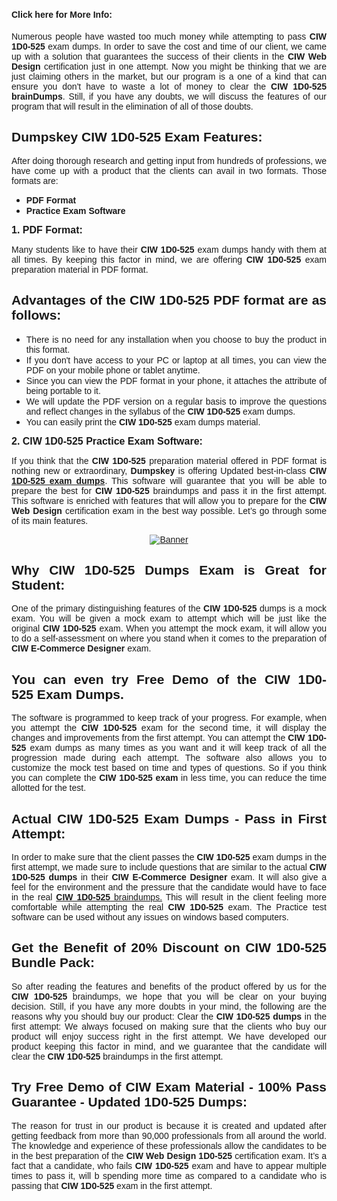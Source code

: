 <h1 style="text-align: justify;"><span style="font-size:14px;"><span style="font-family:Verdana,Geneva,sans-serif;"><strong>Click here for More Info:</strong></span></span></h1>


<p style="text-align: justify;"><span style="font-family:Verdana,Geneva,sans-serif;">Numerous people have wasted too much money while attempting to pass <strong>CIW 1D0-525</strong> exam dumps. In order to save the cost and time of our client, we came up with a solution that guarantees the success of their clients in the <strong>CIW Web Design</strong> certification just in one attempt. Now you might be thinking that we are just claiming others in the market, but our program is a one of a kind that can ensure you don't have to waste a lot of money to clear the <strong>CIW 1D0-525 brainDumps</strong>. Still, if you have any doubts, we will discuss the features of our program that will result in the elimination of all of those doubts. </span></p>

<h2 style="text-align: justify;"><span style="font-family:Verdana,Geneva,sans-serif;"><strong>Dumpskey CIW 1D0-525 Exam Features:</strong></span></h2>

<p style="text-align: justify;"><span style="font-family:Verdana,Geneva,sans-serif;">After doing thorough research and getting input from hundreds of professions, we have come up with a product that the clients can avail in two formats. Those formats are:</span></p>

<ul>
	<li style="text-align: justify;"><strong><span style="font-family:Verdana,Geneva,sans-serif;">PDF Format</span></strong></li>
	<li style="text-align: justify;"><strong><span style="font-family:Verdana,Geneva,sans-serif;">Practice Exam Software</span></strong></li>
</ul>

<p style="text-align: justify;"><span style="font-size:16px;"><span style="font-family:Verdana,Geneva,sans-serif;"><strong>1. PDF Format:</strong></span></span></p>

<p style="text-align: justify;"><span style="font-family:Verdana,Geneva,sans-serif;">Many students like to have their <strong>CIW 1D0-525</strong> exam dumps handy with them at all times. By keeping this factor in mind, we are offering <strong>CIW 1D0-525 </strong>exam preparation material in PDF format.</span></p>

<h2 style="text-align: justify;"><span style="font-family:Verdana,Geneva,sans-serif;"><strong>Advantages of the CIW 1D0-525 PDF format are as follows:</strong></span></h2>

<ul>
	<li style="text-align: justify;"><span style="font-family:Verdana,Geneva,sans-serif;">There is no need for any installation when you choose to buy the product in this format.</span></li>
	<li style="text-align: justify;"><span style="font-family:Verdana,Geneva,sans-serif;">If you don't have access to your PC or laptop at all times, you can view the PDF on your mobile phone or tablet anytime.</span></li>
	<li style="text-align: justify;"><span style="font-family:Verdana,Geneva,sans-serif;">Since you can view the PDF format in your phone, it attaches the attribute of being portable to it.</span></li>
	<li style="text-align: justify;"><span style="font-family:Verdana,Geneva,sans-serif;">We will update the PDF version on a regular basis to improve the questions and reflect changes in the syllabus of the <strong>CIW 1D0-525 </strong>exam dumps.</span></li>
	<li style="text-align: justify;"><span style="font-family:Verdana,Geneva,sans-serif;">You can easily print the <strong>CIW 1D0-525 </strong>exam dumps material.</span></li>
</ul>

<p style="text-align: justify;"><span style="font-size:16px;"><span style="font-family:Verdana,Geneva,sans-serif;"><strong>2. CIW 1D0-525 Practice Exam Software:</strong></span></span></p>

<p style="text-align: justify;"><span style="font-family:Verdana,Geneva,sans-serif;">If you think that the <strong>CIW 1D0-525 </strong>preparation material offered in PDF format is nothing new or extraordinary, <strong>Dumpskey</strong> is offering Updated best-in-class <strong>CIW <a href="https://www.dumpskey.com/ciw/1d0-525-braindumps">1D0-525 exam dumps</a></strong>. This software will guarantee that you will be able to prepare the best for <strong>CIW 1D0-525</strong> braindumps and pass it in the first attempt. This software is enriched with features that will allow you to prepare for the <strong>CIW Web Design </strong>certification exam in the best way possible. Let’s go through some of its main features.</span></p>

<p style="text-align: center;"><a href="https://www.dumpskey.com/ciw/1d0-525-braindumps"><span style="font-family:Verdana,Geneva,sans-serif;"><img src="http://soperdoper.com/search_portal/uploads/general_banners/1532007609_Banner--311.jpg" alt="Banner"/></span></a></p>

<h2 style="text-align: justify;"><span style="font-family:Verdana,Geneva,sans-serif;"><strong>Why CIW 1D0-525 Dumps Exam is Great for Student:</strong></span></h2>

<p style="text-align: justify;"><span style="font-family:Verdana,Geneva,sans-serif;">One of the primary distinguishing features of the <strong>CIW 1D0-525 </strong>dumps is a mock exam. You will be given a mock exam to attempt which will be just like the original <strong>CIW 1D0-525 </strong>exam. When you attempt the mock exam, it will allow you to do a self-assessment on where you stand when it comes to the preparation of <strong>CIW E-Commerce Designer</strong> exam.</span></p>

<h2 style="text-align: justify;"><span style="font-family:Verdana,Geneva,sans-serif;"><strong>You can even try Free Demo of the CIW 1D0-525 Exam Dumps. </strong></span></h2>

<p style="text-align: justify;"><span style="font-family:Verdana,Geneva,sans-serif;">The software is programmed to keep track of your progress. For example, when you attempt the <strong>CIW 1D0-525 </strong>exam for the second time, it will display the changes and improvements from the first attempt. You can attempt the <strong>CIW 1D0-525</strong> exam dumps as many times as you want and it will keep track of all the progression made during each attempt. The software also allows you to customize the mock test based on time and types of questions. So if you think you can complete the <strong>CIW 1D0-525 exam</strong> in less time, you can reduce the time allotted for the test.</span></p>

<h2 style="text-align: justify;"><span style="font-family:Verdana,Geneva,sans-serif;"><strong>Actual CIW 1D0-525 Exam Dumps - Pass in First Attempt:</strong></span></h2>

<p style="text-align: justify;"><span style="font-family:Verdana,Geneva,sans-serif;">In order to make sure that the client passes the <strong>CIW 1D0-525</strong> exam dumps in the first attempt, we made sure to include questions that are similar to the actual <strong>CIW 1D0-525 dumps</strong> in their <strong>CIW E-Commerce Designer</strong> exam. It will also give a feel for the environment and the pressure that the candidate would have to face in the real <a href="https://www.dumpskey.com/ciw/1d0-525-braindumps"><strong>CIW 1D0-525</strong> braindumps.</a> This will result in the client feeling more comfortable while attempting the real <strong>CIW 1D0-525 </strong>exam. The Practice test software can be used without any issues on windows based computers.</span></p>

<h2 style="text-align: justify;"><span style="font-family:Verdana,Geneva,sans-serif;"><strong>Get the Benefit of 20% Discount on CIW 1D0-525 Bundle Pack:</strong></span></h2>

<p style="text-align: justify;"><span style="font-family:Verdana,Geneva,sans-serif;">So after reading the features and benefits of the product offered by us for the <strong>CIW 1D0-525 </strong>braindumps, we hope that you will be clear on your buying decision. Still, if you have any more doubts in your mind, the following are the reasons why you should buy our product: Clear the <strong>CIW 1D0-525 dumps</strong> in the first attempt: We always focused on making sure that the clients who buy our product will enjoy success right in the first attempt. We have developed our product keeping this factor in mind, and we guarantee that the candidate will clear the <strong>CIW 1D0-525</strong> braindumps in the first attempt. </span></p>

<h2 style="text-align: justify;"><span style="font-family:Verdana,Geneva,sans-serif;"><strong>Try Free Demo of CIW Exam Material - 100% Pass Guarantee - Updated 1D0-525 Dumps:</strong></span></h2>

<p style="text-align: justify;"><span style="font-family:Verdana,Geneva,sans-serif;">The reason for trust in our product is because it is created and updated after getting feedback from more than 90,000 professionals from all around the world. The knowledge and experience of these professionals allow the candidates to be in the best preparation of the <strong>CIW Web Design 1D0-525 </strong>certification exam. It’s a fact that a candidate, who fails <strong>CIW 1D0-525</strong> exam and have to appear multiple times to pass it, will b spending more time as compared to a candidate who is passing that <strong>CIW 1D0-525</strong> exam in the first attempt.</span></p>
